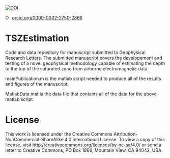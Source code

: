[![DOI](https://zenodo.org/badge/176624943.svg)](https://zenodo.org/badge/latestdoi/176624943) <div itemscope itemtype="https://schema.org/Person"><a itemprop="sameAs" content="https://orcid.org/0000-0002-2750-2866" href="https://orcid.org/0000-0002-2750-2866" target="orcid.widget" rel="noopener noreferrer" style="vertical-align:top;"><img src="https://orcid.org/sites/default/files/images/orcid_16x16.png" style="width:1em;margin-right:.5em;" alt="ORCID iD icon">orcid.org/0000-0002-2750-2866</a></div>
# TSZEstimation
Code and data repository for manuscript submitted to Geophysical Research Letters.
The submitted manuscript covers the developement and testing of a novel geophysical methodology capable of estimating the depth to the top of the saturated zone from airborne electromagnetic data.

mainPublication.m is the matlab script needed to produce all of the results and figures of the manuscript.

MatlabData.mat is the data file that contains all of the data for the above matlab script.

# License 
This work is licensed under the Creative Commons 
Attribution-NonCommercial-ShareAlike 4.0 International License. To view 
a copy of this license, visit http://creativecommons.org/licenses/by-nc-sa/4.0/ 
or send a letter to Creative Commons, PO Box 1866, Mountain View, CA 94042, USA.

